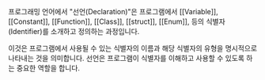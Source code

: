 프로그래밍 언어에서 "선언(Declaration)"은 프로그램에서
[[Variable]], [[Constant]], [[Function]], [[Class]], [[struct]], [[Enum]],  등의 식별자(Identifier)를 소개하고
정의하는 과정입니다.

이것은 프로그램에서 사용될 수 있는 식별자의 이름과 해당 식별자의 유형을 명시적으로 나타내는 것을 의미합니다. 선언은 프로그램이 식별자를 이해하고 사용할 수 있도록 하는 중요한 역할을 합니다.